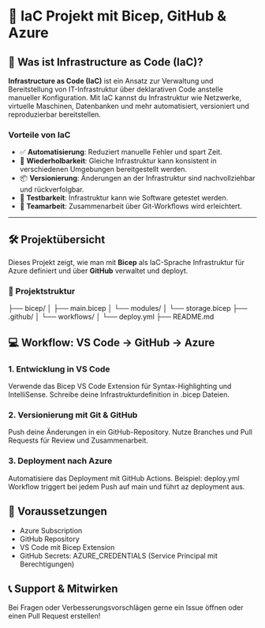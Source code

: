 
# 🚀 IaC Projekt mit Bicep, GitHub & Azure

## 📘 Was ist Infrastructure as Code (IaC)?

**Infrastructure as Code (IaC)** ist ein Ansatz zur Verwaltung und Bereitstellung von IT-Infrastruktur über deklarativen Code anstelle manueller Konfiguration. Mit IaC kannst du Infrastruktur wie Netzwerke, virtuelle Maschinen, Datenbanken und mehr automatisiert, versioniert und reproduzierbar bereitstellen.

### Vorteile von IaC

- ✅ **Automatisierung**: Reduziert manuelle Fehler und spart Zeit.
- 🔁 **Wiederholbarkeit**: Gleiche Infrastruktur kann konsistent in verschiedenen Umgebungen bereitgestellt werden.
- 📦 **Versionierung**: Änderungen an der Infrastruktur sind nachvollziehbar und rückverfolgbar.
- 🧪 **Testbarkeit**: Infrastruktur kann wie Software getestet werden.
- 👥 **Teamarbeit**: Zusammenarbeit über Git-Workflows wird erleichtert.

---

## 🛠️ Projektübersicht

Dieses Projekt zeigt, wie man mit **Bicep** als IaC-Sprache Infrastruktur für Azure definiert und über **GitHub** verwaltet und deployt.

### 📂 Projektstruktur

├── bicep/
│   ├── main.bicep
│   └── modules/
│       └── storage.bicep
├── .github/
│   └── workflows/
│       └── deploy.yml
├── README.md

## 💻 Workflow: VS Code → GitHub → Azure

### 1. Entwicklung in VS Code

Verwende das Bicep VS Code Extension für Syntax-Highlighting und IntelliSense.
Schreibe deine Infrastrukturdefinition in .bicep Dateien.

### 2. Versionierung mit Git & GitHub

Push deine Änderungen in ein GitHub-Repository.
Nutze Branches und Pull Requests für Review und Zusammenarbeit.

### 3. Deployment nach Azure

Automatisiere das Deployment mit GitHub Actions.
Beispiel: deploy.yml Workflow triggert bei jedem Push auf main und führt az deployment aus.

## 📎 Voraussetzungen

- Azure Subscription
- GitHub Repository
- VS Code mit Bicep Extension
- GitHub Secrets: AZURE_CREDENTIALS (Service Principal mit Berechtigungen)


## 📞 Support & Mitwirken

Bei Fragen oder Verbesserungsvorschlägen gerne ein Issue öffnen oder einen Pull Request erstellen!
